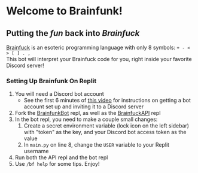 # Welcome to Brainfunk!
## Putting the *fun* back into *Brainfuck*

[Brainfuck](https://wikipedia.org/wiki/Brainfuck) is an esoteric programming language with only 8 symbols: ` + - < > [ ] . , `  
This bot will interpret your Brainfuck code for you, right inside your favorite Discord server!

### Setting Up Brainfunk On Replit
1. You will need a Discord bot account
    - See the first 6 minutes of [this video](https://www.youtube.com/watch?v=SPTfmiYiuok) for instructions on getting a bot account set up and inviting it to a Discord server
2. Fork the [BrainfunkBot](https://replit.com/@quazillionaire/BrainfunkBot) repl, as well as the [BrainfuckAPI](https://replit.com/@quazillionaire/BrainfuckAPI) repl
3. In the bot repl, you need to make a couple small changes:
    1. Create a secret environment variable (lock icon on the left sidebar) with "token" as the key, and your Discord bot access token as the value
    2. In `main.py` on line 8, change the `USER` variable to your Replit username
4. Run both the API repl and the bot repl
5. Use `/bf help` for some tips. Enjoy!